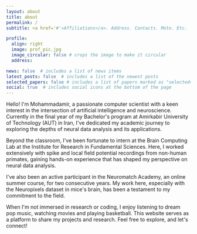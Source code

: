 ```yaml
---
layout: about
title: about
permalink: /
subtitle: <a href='#'>Affiliations</a>. Address. Contacts. Moto. Etc.

profile:
  align: right
  image: prof_pic.jpg
  image_circular: false # crops the image to make it circular
  address:

news: false  # includes a list of news items
latest_posts: false  # includes a list of the newest posts
selected_papers: false # includes a list of papers marked as "selected={true}"
social: true  # includes social icons at the bottom of the page
---
```


Hello! I'm Mohammadamir, a passionate computer scientist with a keen interest in the intersection of artificial intelligence and neuroscience. Currently in the final year of my Bachelor's program at Amirkabir University of Technology (AUT) in Iran, I've dedicated my academic journey to exploring the depths of neural data analysis and its applications.

Beyond the classroom, I've been fortunate to intern at the Brain Computing Lab at the Institute for Research in Fundamental Sciences. Here, I worked extensively with spike and local field potential recordings from non-human primates, gaining hands-on experience that has shaped my perspective on neural data analysis.

I've also been an active participant in the Neuromatch Academy, an online summer course, for two consecutive years. My work here, especially with the Neuropixels dataset in mice's brain, has been a testament to my commitment to the field.

When I'm not immersed in research or coding, I enjoy listening to dream pop music, watching movies and playing basketball. This website serves as a platform to share my projects and research. Feel free to explore, and let's connect!